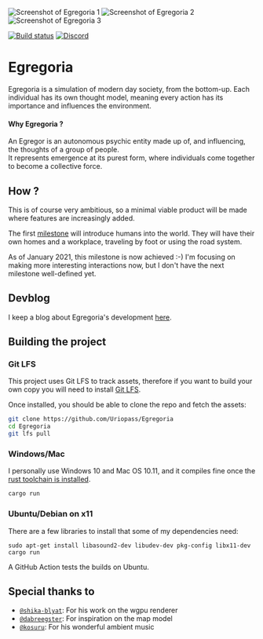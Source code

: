 ![Screenshot of Egregoria 1](assets/screen2.jpg)
![Screenshot of Egregoria 2](assets/screen3.jpg)
![Screenshot of Egregoria 3](assets/screen5.jpg)

[![Build status](https://github.com/Uriopass/Egregoria/workflows/rust-build/badge.svg)](#)
[![Discord](https://img.shields.io/discord/709730057949544488?label=discord)](https://discord.gg/CAaZhUJ)

# Egregoria

Egregoria is a simulation of modern day society, from the bottom-up. 
Each individual has its own thought model, meaning every action has its importance and influences the environment.  

#### Why Egregoria ?

An Egregor is an autonomous psychic entity made up of, and influencing, the thoughts of a group of people.  
It represents emergence at its purest form, where individuals come together to become a collective force.  

## How ?  

This is of course very ambitious, so a minimal viable product will be made where features are increasingly added.

The first [milestone](https://github.com/Uriopass/Egregoria/projects/1) will introduce humans into the world. They will have their own homes and a workplace, traveling by foot or using the road system.

As of January 2021, this milestone is now achieved :-) I'm focusing on making more interesting interactions now, but I don't have the next milestone well-defined yet.

## Devblog  

I keep a blog about Egregoria's development [here](http://douady.paris/blog/index.html).

## Building the project

### Git LFS

This project uses Git LFS to track assets, therefore if you want to build your own copy you will need to install [Git LFS](https://git-lfs.github.com/).

Once installed, you should be able to clone the repo and fetch the assets:

```bash
git clone https://github.com/Uriopass/Egregoria
cd Egregoria
git lfs pull
```

### Windows/Mac
I personally use Windows 10 and Mac OS 10.11, and it compiles fine once the [rust toolchain is installed](https://www.rust-lang.org/tools/install).
```bash
cargo run
```

### Ubuntu/Debian on x11
There are a few libraries to install that some of my dependencies need:

```
sudo apt-get install libasound2-dev libudev-dev pkg-config libx11-dev
cargo run
```

A GitHub Action tests the builds on Ubuntu.



## Special thanks to

- [`@shika-blyat`](https://github.com/shika-blyat): For his work on the wgpu renderer
- [`@dabreegster`](https://github.com/dabreegster): For inspiration on the map model
- [`@kosuru`](https://soundcloud.com/kosuru-980687955): For his wonderful ambient music
